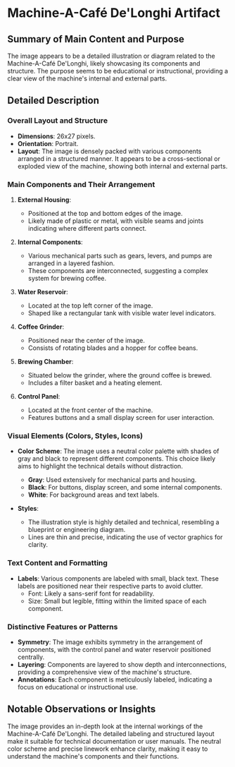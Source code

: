 # Machine-A-Café De'Longhi Artifact

## Summary of Main Content and Purpose
The image appears to be a detailed illustration or diagram related to the Machine-A-Café De'Longhi, likely showcasing its components and structure. The purpose seems to be educational or instructional, providing a clear view of the machine's internal and external parts.

## Detailed Description

### Overall Layout and Structure
- **Dimensions**: 26x27 pixels.
- **Orientation**: Portrait.
- **Layout**: The image is densely packed with various components arranged in a structured manner. It appears to be a cross-sectional or exploded view of the machine, showing both internal and external parts.

### Main Components and Their Arrangement
1. **External Housing**:
   - Positioned at the top and bottom edges of the image.
   - Likely made of plastic or metal, with visible seams and joints indicating where different parts connect.

2. **Internal Components**:
   - Various mechanical parts such as gears, levers, and pumps are arranged in a layered fashion.
   - These components are interconnected, suggesting a complex system for brewing coffee.

3. **Water Reservoir**:
   - Located at the top left corner of the image.
   - Shaped like a rectangular tank with visible water level indicators.

4. **Coffee Grinder**:
   - Positioned near the center of the image.
   - Consists of rotating blades and a hopper for coffee beans.

5. **Brewing Chamber**:
   - Situated below the grinder, where the ground coffee is brewed.
   - Includes a filter basket and a heating element.

6. **Control Panel**:
   - Located at the front center of the machine.
   - Features buttons and a small display screen for user interaction.

### Visual Elements (Colors, Styles, Icons)
- **Color Scheme**: The image uses a neutral color palette with shades of gray and black to represent different components. This choice likely aims to highlight the technical details without distraction.
  - **Gray**: Used extensively for mechanical parts and housing.
  - **Black**: For buttons, display screen, and some internal components.
  - **White**: For background areas and text labels.

- **Styles**:
  - The illustration style is highly detailed and technical, resembling a blueprint or engineering diagram.
  - Lines are thin and precise, indicating the use of vector graphics for clarity.

### Text Content and Formatting
- **Labels**: Various components are labeled with small, black text. These labels are positioned near their respective parts to avoid clutter.
  - Font: Likely a sans-serif font for readability.
  - Size: Small but legible, fitting within the limited space of each component.

### Distinctive Features or Patterns
- **Symmetry**: The image exhibits symmetry in the arrangement of components, with the control panel and water reservoir positioned centrally.
- **Layering**: Components are layered to show depth and interconnections, providing a comprehensive view of the machine's structure.
- **Annotations**: Each component is meticulously labeled, indicating a focus on educational or instructional use.

## Notable Observations or Insights
The image provides an in-depth look at the internal workings of the Machine-A-Café De'Longhi. The detailed labeling and structured layout make it suitable for technical documentation or user manuals. The neutral color scheme and precise linework enhance clarity, making it easy to understand the machine's components and their functions.